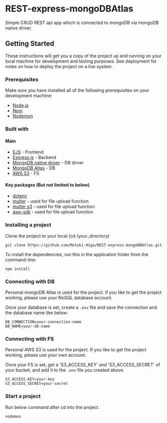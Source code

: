 # REST-express-mongoDBAtlas

Simple CRUD REST api app which is connected to mongoDB via mongoDB native driver.

## Getting Started

These instructions will get you a copy of the project up and running on your local machine for development and testing purposes. See deployment for notes on how to deploy the project on a live system.

### Prerequisites

Make sure you have installed all of the following prerequisites on your development machine:

- [Node.js](https://nodejs.org/en/download/)
- [Npm](https://www.npmjs.com/get-npm)
- [Nodemon](https://www.npmjs.com/package/nodemon)

### Built with

#### Main

- [EJS](https://ejs.co/) - Frontend
- [Express.js](https://www.npmjs.com/package/express) - Backend
- [MongoDB native driver](https://www.npmjs.com/package/mongodb) - DB driver
- [MongoDB Atlas](https://www.mongodb.com/cloud/atlas) - DB
- [AWS S3](https://aws.amazon.com/s3/) - FS

#### Key packages (But not limited to below)

- [dotenv](https://www.npmjs.com/package/dotenv)
- [multer](https://www.npmjs.com/package/multer) - used for file upload function
- [multer s3](https://www.npmjs.com/package/multer-s3) - used for file upload function
- [aws-sdk](https://www.npmjs.com/package/aws-sdk) - used for file upload function


### Installing a project

Clone the project to your local (cd /your_directory)

```
git clone https://github.com/Motoki-Higa/REST-express-mongoDBAtlas.git
```

To install the dependencies, run this in the application folder from the command-line:

```
npm install
```

### Connecting with DB

Personal mongoDB Atlas is used for the project.
If you like to get the project working, please use your NoSQL database account.

Once your database is set, create a `.env` file and save the connection and the database name like below:

```
DB_CONNECTION=your-connection-name
DB_NAME=your-db-name
```

### Connecting with FS

Personal AWS S3 is used for the project.
If you like to get the project working, please use your own account.

Once your FS is set, get a 'S3_ACCESS_KEY' and 'S3_ACCESS_SECRET' of your bucket, and add it to the `.env` file you created above.

```
S3_ACCESS_KEY=your-key
S3_ACCESS_SECRET=your-secret
```

### Start a project

Run below command after cd into the project.

```
nodemon
```